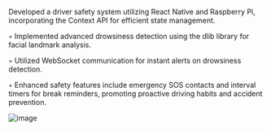 Developed a driver safety system utilizing React Native and Raspberry Pi, incorporating the Context API for
efficient state management.

◦ Implemented advanced drowsiness detection using the dlib library for facial landmark analysis.

◦ Utilized WebSocket communication for instant alerts on drowsiness detection.

◦ Enhanced safety features include emergency SOS contacts and interval timers for break reminders, promoting proactive
driving habits and accident prevention.



![image](https://github.com/Pratyush0812/MajorProject/assets/97456925/a9ab9d53-41db-4e7b-990b-35b4a2644613)
